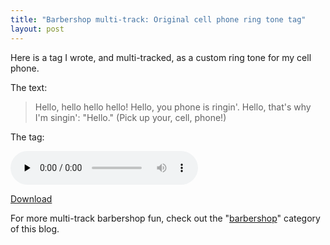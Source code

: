 ```yaml
---
title: "Barbershop multi-track: Original cell phone ring tone tag"
layout: post
---
```


Here is a tag I wrote, and multi-tracked, as a custom ring tone for my cell phone.

The text:
<blockquote>Hello, hello hello hello! Hello, you phone is ringin'. Hello, that's why I'm singin': "Hello." (Pick up your, cell, phone!)</blockquote>
The tag: 

<audio id="wp_mep_51" src="http://jordaneldredge.com/uploads/2008/03/hello-mp3.mp3" type="audio/mp3"    controls="controls" preload="none"  ></audio>

<a href="http://jordaneldredge.com/uploads/2008/03/hello-mp3.mp3" title="“Hello” Cell phone barbershop ring tone">Download</a>

For more multi-track barbershop fun, check out the "<a href="http://blog.classicalcode.com/?cat=61">barbershop</a>" category of this blog.
